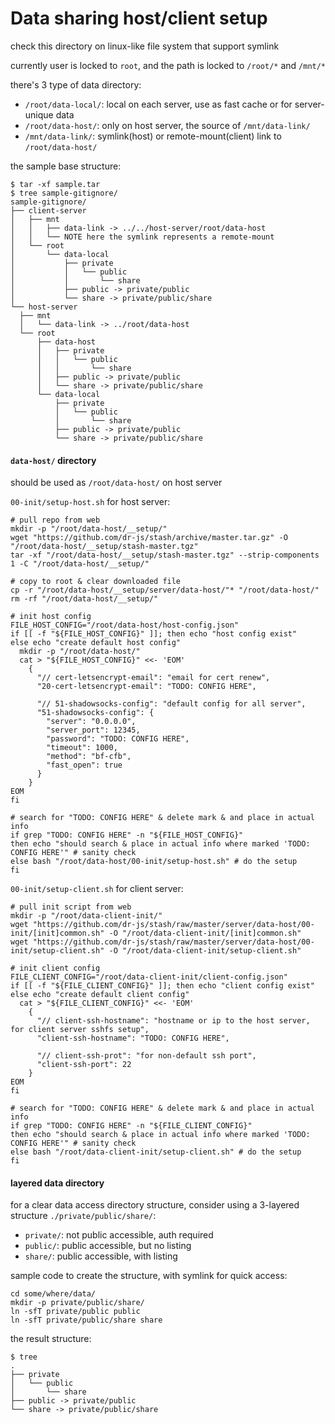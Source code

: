 # Data sharing host/client setup

check this directory on linux-like file system that support symlink

currently user is locked to `root`, and the path is locked to `/root/*` and `/mnt/*`

there's 3 type of data directory:
- `/root/data-local/`: local on each server, use as fast cache or for server-unique data 
- `/root/data-host/`: only on host server, the source of `/mnt/data-link/`
- `/mnt/data-link/`: symlink(host) or remote-mount(client) link to `/root/data-host/`

the sample base structure:
```
$ tar -xf sample.tar
$ tree sample-gitignore/
sample-gitignore/
├── client-server
│   ├── mnt
│   │   ├── data-link -> ../../host-server/root/data-host
│   │   └── NOTE here the symlink represents a remote-mount
│   └── root
│       └── data-local
│           ├── private
│           │   └── public
│           │       └── share
│           ├── public -> private/public
│           └── share -> private/public/share
└── host-server
  ├── mnt
  │   └── data-link -> ../root/data-host
  └── root
      ├── data-host
      │   ├── private
      │   │   └── public
      │   │       └── share
      │   ├── public -> private/public
      │   └── share -> private/public/share
      └── data-local
          ├── private
          │   └── public
          │       └── share
          ├── public -> private/public
          └── share -> private/public/share
```

#### `data-host/` directory

should be used as `/root/data-host/` on host server

`00-init/setup-host.sh` for host server:
```shell script
# pull repo from web
mkdir -p "/root/data-host/__setup/"
wget "https://github.com/dr-js/stash/archive/master.tar.gz" -O "/root/data-host/__setup/stash-master.tgz"
tar -xf "/root/data-host/__setup/stash-master.tgz" --strip-components 1 -C "/root/data-host/__setup/"

# copy to root & clear downloaded file
cp -r "/root/data-host/__setup/server/data-host/"* "/root/data-host/"
rm -rf "/root/data-host/__setup/"

# init host config
FILE_HOST_CONFIG="/root/data-host/host-config.json"
if [[ -f "${FILE_HOST_CONFIG}" ]]; then echo "host config exist"
else echo "create default host config"
  mkdir -p "/root/data-host/"
  cat > "${FILE_HOST_CONFIG}" <<- 'EOM'
    {
      "// cert-letsencrypt-email": "email for cert renew",
      "20-cert-letsencrypt-email": "TODO: CONFIG HERE",
    
      "// 51-shadowsocks-config": "default config for all server",
      "51-shadowsocks-config": {
        "server": "0.0.0.0",
        "server_port": 12345,
        "password": "TODO: CONFIG HERE",
        "timeout": 1000,
        "method": "bf-cfb",
        "fast_open": true
      }
    }
EOM
fi

# search for "TODO: CONFIG HERE" & delete mark & and place in actual info
if grep "TODO: CONFIG HERE" -n "${FILE_HOST_CONFIG}"
then echo "should search & place in actual info where marked 'TODO: CONFIG HERE'" # sanity check
else bash "/root/data-host/00-init/setup-host.sh" # do the setup
fi
```

`00-init/setup-client.sh` for client server:
```shell script
# pull init script from web
mkdir -p "/root/data-client-init/"
wget "https://github.com/dr-js/stash/raw/master/server/data-host/00-init/[init]common.sh" -O "/root/data-client-init/[init]common.sh"
wget "https://github.com/dr-js/stash/raw/master/server/data-host/00-init/setup-client.sh" -O "/root/data-client-init/setup-client.sh"

# init client config
FILE_CLIENT_CONFIG="/root/data-client-init/client-config.json"
if [[ -f "${FILE_CLIENT_CONFIG}" ]]; then echo "client config exist"
else echo "create default client config"
  cat > "${FILE_CLIENT_CONFIG}" <<- 'EOM'
    {
      "// client-ssh-hostname": "hostname or ip to the host server, for client server sshfs setup",
      "client-ssh-hostname": "TODO: CONFIG HERE",

      "// client-ssh-prot": "for non-default ssh port",
      "client-ssh-port": 22
    }
EOM
fi

# search for "TODO: CONFIG HERE" & delete mark & and place in actual info
if grep "TODO: CONFIG HERE" -n "${FILE_CLIENT_CONFIG}"
then echo "should search & place in actual info where marked 'TODO: CONFIG HERE'" # sanity check
else bash "/root/data-client-init/setup-client.sh" # do the setup
fi
```

#### layered data directory

for a clear data access directory structure, consider using a 3-layered structure `./private/public/share/`:
- `private/`: not public accessible, auth required
- `public/`: public accessible, but no listing
- `share/`: public accessible, with listing

sample code to create the structure, with symlink for quick access: 
```shell script
cd some/where/data/
mkdir -p private/public/share/
ln -sfT private/public public
ln -sfT private/public/share share
```

the result structure:
```
$ tree
.
├── private
│   └── public
│       └── share
├── public -> private/public
└── share -> private/public/share
```
